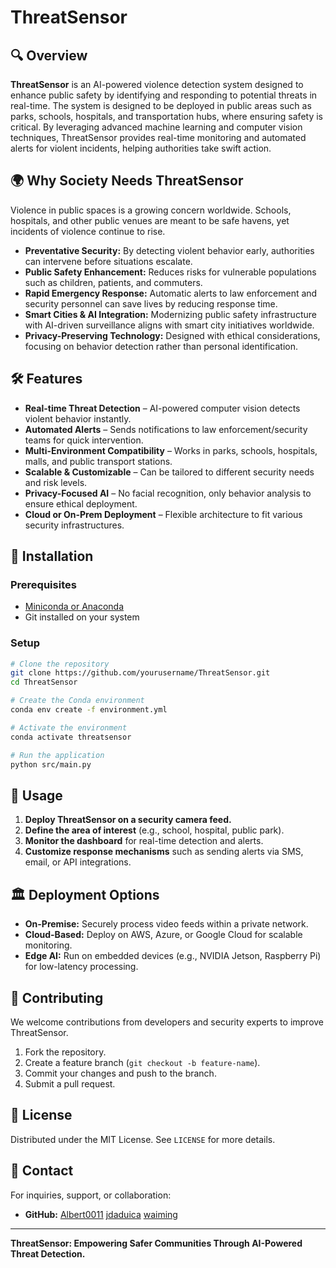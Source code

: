 # ThreatSensor

## 🔍 Overview
**ThreatSensor** is an AI-powered violence detection system designed to enhance public safety by identifying and responding to potential threats in real-time. The system is designed to be deployed in public areas such as parks, schools, hospitals, and transportation hubs, where ensuring safety is critical. By leveraging advanced machine learning and computer vision techniques, ThreatSensor provides real-time monitoring and automated alerts for violent incidents, helping authorities take swift action.

## 🌍 Why Society Needs ThreatSensor
Violence in public spaces is a growing concern worldwide. Schools, hospitals, and other public venues are meant to be safe havens, yet incidents of violence continue to rise. 
- **Preventative Security:** By detecting violent behavior early, authorities can intervene before situations escalate.
- **Public Safety Enhancement:** Reduces risks for vulnerable populations such as children, patients, and commuters.
- **Rapid Emergency Response:** Automatic alerts to law enforcement and security personnel can save lives by reducing response time.
- **Smart Cities & AI Integration:** Modernizing public safety infrastructure with AI-driven surveillance aligns with smart city initiatives worldwide.
- **Privacy-Preserving Technology:** Designed with ethical considerations, focusing on behavior detection rather than personal identification.

## 🛠 Features
- **Real-time Threat Detection** – AI-powered computer vision detects violent behavior instantly.
- **Automated Alerts** – Sends notifications to law enforcement/security teams for quick intervention.
- **Multi-Environment Compatibility** – Works in parks, schools, hospitals, malls, and public transport stations.
- **Scalable & Customizable** – Can be tailored to different security needs and risk levels.
- **Privacy-Focused AI** – No facial recognition, only behavior analysis to ensure ethical deployment.
- **Cloud or On-Prem Deployment** – Flexible architecture to fit various security infrastructures.

## 🚀 Installation
### Prerequisites
- [Miniconda or Anaconda](https://docs.conda.io/en/latest/miniconda.html)
- Git installed on your system

### Setup
```bash
# Clone the repository
git clone https://github.com/yourusername/ThreatSensor.git
cd ThreatSensor

# Create the Conda environment
conda env create -f environment.yml

# Activate the environment
conda activate threatsensor

# Run the application
python src/main.py
```

## 📌 Usage
1. **Deploy ThreatSensor on a security camera feed.**
2. **Define the area of interest** (e.g., school, hospital, public park).
3. **Monitor the dashboard** for real-time detection and alerts.
4. **Customize response mechanisms** such as sending alerts via SMS, email, or API integrations.

## 🏛 Deployment Options
- **On-Premise:** Securely process video feeds within a private network.
- **Cloud-Based:** Deploy on AWS, Azure, or Google Cloud for scalable monitoring.
- **Edge AI:** Run on embedded devices (e.g., NVIDIA Jetson, Raspberry Pi) for low-latency processing.

## 🤝 Contributing
We welcome contributions from developers and security experts to improve ThreatSensor.
1. Fork the repository.
2. Create a feature branch (`git checkout -b feature-name`).
3. Commit your changes and push to the branch.
4. Submit a pull request.

## 📜 License
Distributed under the MIT License. See `LICENSE` for more details.

## 📧 Contact
For inquiries, support, or collaboration:
- **GitHub:** [Albert0011](https://github.com/Albert0011) [jdaduica](https://github.com/jdaduica) [waiming](https://github.com/waiming)

---
**ThreatSensor: Empowering Safer Communities Through AI-Powered Threat Detection.**
